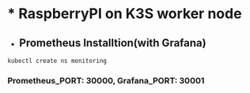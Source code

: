 # * RaspberryPI on K3S worker node

+ ## Prometheus Installtion(with Grafana)
```
kubectl create ns monitoring
```

### Prometheus_PORT: 30000, Grafana_PORT: 30001
